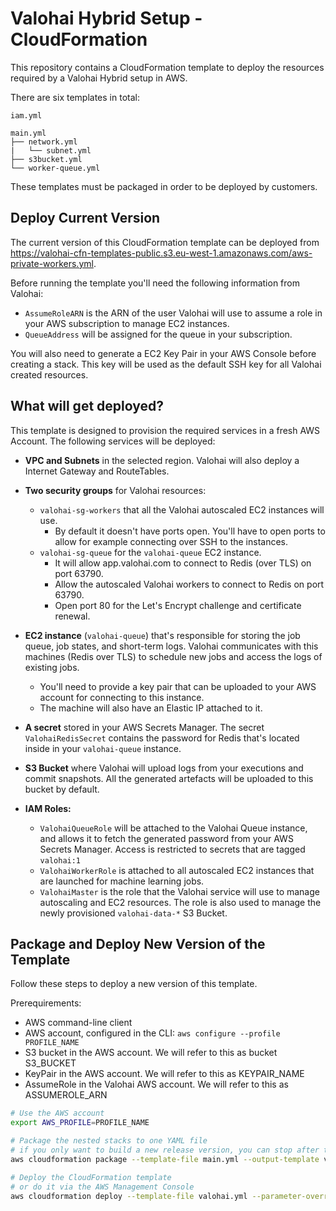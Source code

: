 # Valohai Hybrid Setup - CloudFormation

This repository contains a CloudFormation template to deploy the resources required by a Valohai Hybrid setup in AWS.

There are six templates in total:

```
iam.yml

main.yml
├── network.yml
|   └── subnet.yml
├── s3bucket.yml
└── worker-queue.yml
```

These templates must be packaged in order to be deployed by customers.

## Deploy Current Version

The current version of this CloudFormation template can be deployed from https://valohai-cfn-templates-public.s3.eu-west-1.amazonaws.com/aws-private-workers.yml.

Before running the template you'll need the following information from Valohai:
* `AssumeRoleARN` is the ARN of the user Valohai will use to assume a role in your AWS subscription to manage EC2 instances.
* `QueueAddress` will be assigned for the queue in your subscription.

You will also need to generate a EC2 Key Pair in your AWS Console before creating a stack. This key will be used as the default SSH key for all Valohai created resources.

## What will get deployed?

This template is designed to provision the required services in a fresh AWS Account. The following services will be deployed:

* **VPC and Subnets** in the selected region. Valohai will also deploy a Internet Gateway and RouteTables.
* **Two security groups** for Valohai resources:
  * `valohai-sg-workers` that all the Valohai autoscaled EC2 instances will use.
    * By default it doesn't have ports open. You'll have to open ports to allow for example connecting over SSH to the instances.
  * `valohai-sg-queue` for the `valohai-queue` EC2 instance.
    * It will allow app.valohai.com to connect to Redis (over TLS) on port 63790.
    * Allow the autoscaled Valohai workers to connect to Redis on port 63790.
    * Open port 80 for the Let's Encrypt challenge and certificate renewal.

* **EC2 instance** (`valohai-queue`) that's responsible for storing the job queue, job states, and short-term logs. Valohai communicates with this machines (Redis over TLS) to schedule new jobs and access the logs of existing jobs.
  * You'll need to provide a key pair that can be uploaded to your AWS account for connecting to this instance.
  * The machine will also have an Elastic IP attached to it.

* **A secret** stored in your AWS Secrets Manager. The secret `ValohaiRedisSecret` contains the password for Redis that's located inside in your `valohai-queue` instance.
* **S3 Bucket** where Valohai will upload logs from your executions and commit snapshots. All the generated artefacts will be uploaded to this bucket by default.
* **IAM Roles:**
  * `ValohaiQueueRole` will be attached to the Valohai Queue instance, and allows it to fetch the generated password from your AWS Secrets Manager. Access is restricted to secrets that are tagged `valohai:1`
  * `ValohaiWorkerRole` is attached to all autoscaled EC2 instances that are launched for machine learning jobs.
  * `ValohaiMaster` is the role that the Valohai service will use to manage autoscaling and EC2 resources. The role is also used to manage the newly provisioned `valohai-data-*` S3 Bucket.

## Package and Deploy New Version of the Template

Follow these steps to deploy a new version of this template.

Prerequirements:
* AWS command-line client
* AWS account, configured in the CLI: `aws configure --profile PROFILE_NAME`
* S3 bucket in the AWS account. We will refer to this as bucket S3_BUCKET
* KeyPair in the AWS account. We will refer to this as KEYPAIR_NAME
* AssumeRole in the Valohai AWS account. We will refer to this as ASSUMEROLE_ARN

```bash
# Use the AWS account
export AWS_PROFILE=PROFILE_NAME

# Package the nested stacks to one YAML file
# if you only want to build a new release version, you can stop after this
aws cloudformation package --template-file main.yml --output-template valohai.yml --s3-bucket S3_BUCKET

# Deploy the CloudFormation template
# or do it via the AWS Management Console
aws cloudformation deploy --template-file valohai.yml --parameter-overrides AssumeRoleARN=ASSUMEROLE_ARN KeyPair=KEYPAIR_NAME QueueAddress=ADDRESS --capabilities CAPABILITY_NAMED_IAM --stack-name Valohai
```
